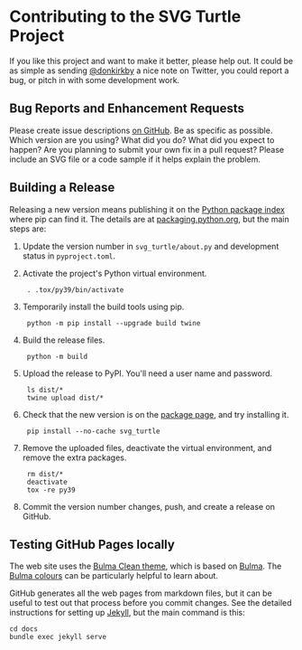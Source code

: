 # Contributing to the SVG Turtle Project
If you like this project and want to make it better, please help out. It could
be as simple as sending [@donkirkby] a nice note on Twitter, you could report a
bug, or pitch in with some development work.

[@donkirkby]: https://twitter.com/donkirkby

## Bug Reports and Enhancement Requests
Please create issue descriptions [on GitHub][issues]. Be as specific as possible.
Which version are you using? What did you do? What did you expect to happen? Are
you planning to submit your own fix in a pull request? Please include an SVG
file or a code sample if it helps explain the problem.

[issues]: https://github.com/donkirkby/svg-turtle/issues?state=open

## Building a Release
Releasing a new version means publishing it on the [Python package index] where
pip can find it. The details are at [packaging.python.org], but the main steps
are:

1. Update the version number in `svg_turtle/about.py` and development status
   in `pyproject.toml`.
2. Activate the project's Python virtual environment.

        . .tox/py39/bin/activate

3. Temporarily install the build tools using pip.

        python -m pip install --upgrade build twine

4. Build the release files.

        python -m build

5. Upload the release to PyPI. You'll need a user name and password.

        ls dist/*
        twine upload dist/*

6. Check that the new version is on the [package page], and try installing it.

        pip install --no-cache svg_turtle

7. Remove the uploaded files, deactivate the virtual environment, and remove the
   extra packages.

        rm dist/*
        deactivate
        tox -re py39

8. Commit the version number changes, push, and create a release on GitHub.

[packaging.python.org]: https://packaging.python.org/tutorials/packaging-projects/
[package page]: https://pypi.org/project/svg_turtle/


[Python package index]: https://pypi.org/

## Testing GitHub Pages locally
The web site uses the [Bulma Clean theme], which is based on [Bulma]. The
[Bulma colours] can be particularly helpful to learn about.

GitHub generates all the web pages from markdown files, but it can be useful to
test out that process before you commit changes. See the detailed instructions
for setting up [Jekyll], but the main command is this:

    cd docs
    bundle exec jekyll serve

[Bulma Clean theme]: https://github.com/chrisrhymes/bulma-clean-theme
[Bulma]: https://bulma.io/documentation/
[Bulma colours]: https://bulma.io/documentation/overview/colors/
[Jekyll]: https://help.github.com/en/github/working-with-github-pages/testing-your-github-pages-site-locally-with-jekyll
